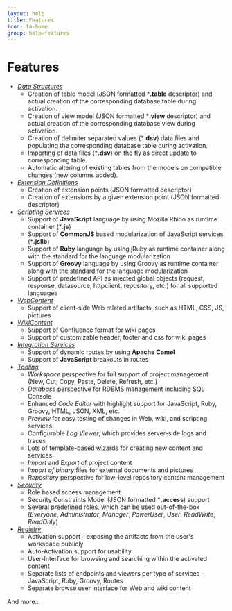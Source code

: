 ```yaml
---
layout: help
title: Features
icon: fa-home
group: help-features
---
```


Features
===

* [*Data Structures*](data_structures.html)
	* Creation of table model (JSON formatted ***.table** descriptor) and actual creation of the corresponding database table during activation.
	* Creation of view model (JSON formatted ***.view** descriptor) and actual creation of the corresponding database view during activation.
	* Creation of delimiter separated values (***.dsv**) data files and populating the corresponding database table during activation.
	* Importing of data files (***.dsv**) on the fly as direct update to corresponding table.
	* Automatic altering of existing tables from the models on compatible changes (new columns added).
* [*Extension Definitions*](extension_definitions.html)
	* Creation of extension points (JSON formatted descriptor)
	* Creation of extensions by a given extension point (JSON formatted descriptor)
* [*Scripting Services*](scripting_services.html)
	* Support of **JavaScript** language by using Mozilla Rhino as runtime container (***.js**)
	* Support of **CommonJS** based modularization of JavaScript services (***.jslib**)
	* Support of **Ruby** language by using jRuby as runtime container along with the standard for the language modularization
	* Support of **Groovy** language by using Groovy as runtime container along with the standard for the language modularization
	* Support of predefined API as injected global objects (request, response, datasource, httpclient, repository, etc.) for all supported languages
* [*WebContent*](web_content.html)
	* Support of client-side Web related artifacts, such as HTML, CSS, JS, pictures
* [*WikiContent*](wiki_content.html)
	* Support of Confluence format for wiki pages
	* Support of customizable header, footer and css for wiki pages
* [*Integration Services*](integration_services.html)
	* Support of dynamic routes by using **Apache Camel**
	* Support of **JavaScript** breakouts in routes
* [*Tooling*](tooling.html)
	* *Workspace* perspective for full support of project management (New, Cut, Copy, Paste, Delete, Refresh, etc.)
	* *Database* perspective for RDBMS management including SQL Console
	* Enhanced *Code Editor* with highlight support for JavaScript, Ruby, Groovy, HTML, JSON, XML, etc.
	* *Preview* for easy testing of changes in Web, wiki, and scripting services
	* Configurable *Log Viewer*, which provides server-side logs and traces
	* Lots of template-based wizards for creating new content and services
	* *Import* and *Export* of project content
	* *Import of binary* files for external documents and pictures
	* *Repository* perspective for low-level repository content management
* [*Security*](security.html)
	* Role based access management
	* Security Constraints Model (JSON formatted ***.access**) support
	* Several predefined roles, which can be used out-of-the-box (*Everyone*, *Administrator*, *Manager*, *PowerUser*, *User*, *ReadWrite*, *ReadOnly*)
* [*Registry*](registry.html)
	* Activation support - exposing the artifacts from the user's workspace publicly 
	* Auto-Activation support for usability
	* User-Interface for browsing and searching within the activated content
	* Separate lists of endpoints and viewers per type of services - JavaScript, Ruby, Groovy, Routes
	* Separate browse user interface for Web and wiki content

And more...
